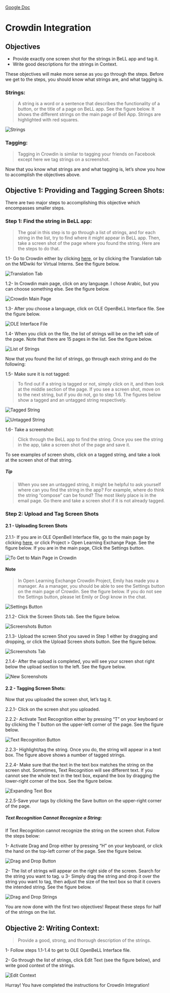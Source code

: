 [Google Doc](https://docs.google.com/document/d/1gsDmBSq5Tu1G_Ei1CfTRUuvvwpAWUPhHYr2UYESwISI/edit?usp=sharing)

# Crowdin Integration

## Objectives

* Provide exactly one screen shot for the strings in BeLL app and tag it.
* Write good descriptions for the strings in Context.

These objectives will make more sense as you go through the steps. Before we get to the steps, you should know what strings are, and what tagging is. 

### Strings:

>A string is a word or a sentence that describes the functionality of a button, or the title of a page on BeLL app. See the figure below. It shows the different strings on the main page of Bell App. Strings are highlighted with red squares.

![Strings](images/vi-strings.png)

### Tagging:

>Tagging in Crowdin is similar to tagging your friends on Facebook except here we tag strings on a screenshot.

Now that you know what strings are and what tagging is, let’s show you how to accomplish the objectives above.

## Objective 1: Providing and Tagging Screen Shots:

There are two major steps to accomplishing this objective which encompasses smaller steps.

### Step 1: Find the string in BeLL app:

>The goal in this step is to go through a list of strings, and for each string in the list, try to find where it might appear in BeLL app. Then, take a screen shot of the page where you found the string. Here are the steps to do that.

1.1- Go to Crowdin either by clicking [here](https://crowdin.com/project/open-learning-exchange/invite), or by clicking the Translation tab on the MDwiki for Virtual Interns. See the figure below.

![Translation Tab](images/vi-translation-tab.png)

1.2- In Crowdin main page, click on any language. I chose Arabic, but you can choose something else. See the figure below.

![Crowdin Main Page](images/vi-crowdin-main.png)

1.3- After you choose a language, click on OLE OpenBeLL Interface file. See the figure below.

![OLE Interface File](images/vi-translation-page.png)

1.4- When you click on the file, the list of strings will be on the left side of the page. Note that there are 15 pages in the list. See the figure below.

![List of Strings](images/vi-list-of-strings.png)

Now that you found the list of strings, go through each string and do the following:

1.5- Make sure it is not tagged:

>To find out if a string is tagged or not, simply click on it, and then look at the middle section of the page. If you see a screen shot, move on to the next string, but if you do not, go to step 1.6. The figures below show a tagged and an untagged string respectively.

![Tagged String](images/vi-tagged-string.png)

![Untagged String](images/vi-untagged-string.png)

1.6- Take a screenshot:

>Click through the BeLL app to find the string. Once you see the string in the app, take a screen shot of the page and save it.

To see examples of screen shots, click on a tagged string, and take a look at the screen shot of that string.

##### Tip

>When you see an untagged string, it might be helpful to ask yourself where can you find the string in the app? For example, where do think the string “compose” can be found? The most likely place is in the email page. Go there and take a screen shot if it is not already tagged. 

### Step 2: Upload and Tag Screen Shots

#### 2.1 - Uploading Screen Shots

2.1.1- If you are in OLE OpenBell Interface file, go to the main page by clicking [here](https://crowdin.com/project/open-learning-exchange?auto_accepted=13039143), or click Project > Open Learning Exchange Page. See the figure below. If you are in the main page, Click the Settings button.

![To Get to Main Page in Crowdin](images/vi-go-to-main-page.png)

#### Note

>In Open Learning Exchange Crowdin Project, Emily has made you a manager. As a manager, you should be able to see the Settings button on the main page of Crowdin. See the figure below. If you do not see the Settings button, please let Emily or Dogi know in the chat.

![Settings Button](images/vi-settings-button.png)

2.1.2- Click the Screen Shots tab. See the figure below.

![Screenshots Button](images/vi-screen-shots-button.png)

2.1.3- Upload the screen Shot you saved in Step 1 either by dragging and dropping, or click the Upload Screen shots button. See the figure below.

![Screenshots Tab](images/vi-screen-shots-tab.png)

2.1.4- After the upload is completed, you will see your screen shot right below the upload section to the left. See the figure below.

![New Screenshots](images/vi-new-screen-shot.png)

#### 2.2 - Tagging Screen Shots:

Now that you uploaded the screen shot, let’s tag it.

2.2.1- Click on the screen shot you uploaded.

2.2.2- Activate Text Recognition either by pressing “T” on your keyboard or by clicking the T button on the upper-left corner of the page. See the figure below.

![Text Recognition Button](images/vi-text-recognition.png)

2.2.3- Highlight/tag the string. Once you do, the string will appear in a text box. The figure above shows a number of tagged strings.

2.2.4- Make sure that the text in the text box matches the string on the screen shot. Sometimes, Text Recognition will see different text. If you cannot see the whole text in the text box, expand the box by dragging the lower-right corner of the box. See the figure below.

![Expanding Text Box](images/vi-expanding-text-box.png)

2.2.5-Save your tags by clicking the Save button on the upper-right corner of the page.

##### Text Recognition Cannot Recognize a String:

If Text Recognition cannot recognize the string on the screen shot. Follow the steps below:

1- Activate Drag and Drop either by pressing “H” on your keyboard, or click the hand on the top-left corner of the page. See the figure below.

![Drag and Drop Button](images/vi-drag-and-drop.png)

2- The list of strings will appear on the right side of the screen. Search for the string you want to tag.
u
3- Simply drag the string and drop it over the string you want to tag, then adjust the size of the text box so that it covers the intended string. See the figure below.

![Drag and Drop Strings](images/vi-drag-and-drop-strings.png)

You are now done with the first two objectives! Repeat these steps for half of the strings on the list. 

## Objective 2: Writing Context:

>Provide a good, strong, and thorough description of the strings.

1- Follow steps 1.1-1.4 to get to OLE OpenBeLL Interface file.

2- Go through the list of strings, click Edit Text (see the figure below), and write good context of the strings.

![Edit Context](images/vi-edit-context.png)

Hurray! You have completed the instructions for Crowdin Integration!